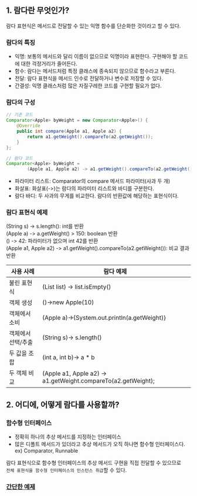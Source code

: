 ## 1. 람다란 무엇인가?
람다 표현식은 메서드로 전달할 수 있는 익명 함수를 단순화한 것이라고 할 수 있다.
### 람다의 특징
- 익명: 보통의 메서드와 달리 이름이 없으므로 익명이라 표현한다. 구현해야 할 코드에 대한 걱정거리가 줄어든다.
- 함수: 람다는 메서드처럼 특정 클래스에 종속되지 않으므로 함수라고 부른다.
- 전달: 람다 표현식을 메서드 인수로 전달하거나 변수로 저장할 수 있다.
- 간결성: 익명 클래스처럼 많은 자질구레한 코드를 구현할 필요가 없다.

### 람다의 구성
```java
// 기존 코드
Comparator<Apple> byWeight = new Comparator<Apple>() {
    @Override
    public int compare(Apple a1, Apple a2) {
        return a1.getWeight().compareTo(a2.getWeight());
    }
};

// 람다 코드
Comparator<Apple> byWeight = 
        (Apple a1, Apple a2) -> a1.getWeight().compareTo(a2.getWeight());
```
- 파라미터 리스트: Comparator의 compare 메서드 파라미터(사과 두 개)
- 화살표: 화살표(->)는 람다의 파라미터 리스트와 바디를 구분한다.
- 람다 바디: 두 사과의 무게를 비교한다. 람다의 반환값에 해당하는 표현식이다.

### 람다 표현식 예제
(String s) -> s.length(): int를 반환  
(Apple a) -> a.getWeight() > 150: boolean 반환  
() -> 42: 파라미터가 없으며 int 42를 반환  
(Apple a1, Apple a2) -> a1.getWeight().compareTo(a2.getWeight()): 비교 결과 반환  

|사용 사례|람다 예제|  
|------|--------|
|불린 표현식| (List<String> list) -> list.isEmpty()|
|객체 생성|()->new Apple(10)|
|객체에서 소비|(Apple a)->{System.out.println(a.getWeight)}|
|객체에서 선택/추출|(String s)-> s.length()|
|두 값을 조합|(int a, int b)-> a * b|
|두 객체 비교|(Apple a1, Apple a2) -> a1.getWeight.compareTo(a2.getWeight);|
 
## 2. 어디에, 어떻게 람다를 사용할까?
### 함수형 인터페이스
- 정확히 하나의 추상 메서드를 지정하는 인터페이스
- 많은 디폴트 메서드가 있더라고 추상 메서드가 오직 하나면 함수형 인터페이스다.  
ex) Comparator, Runnable
  
람다 표현식으로 함수형 인터페이스의 추상 메서드 구현을 직접 전달할 수 있으므로   
`전체 표현식을 함수형 인터페이스의 인스턴스 취급`할 수 있다.  
### [간단한 예제](http:ss//ww.)

